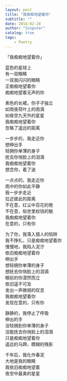 ```yaml
---
layout: post
title: "我痴痴地望着你"
subtitle: ""
date: 2014-02-28
author: "Sinputer"
catalog: true
tags: 
    - Poetry
---
```

「我痴痴地望着你」

蓝色的星球上  
有一双眼睛  
一双我闪闪的眼睛  
正痴痴地望着你  
痴痴地望着无声的你  

素色的长裙，你孑孑独立  
如雨夜荷叶上的雨滴  
如夜空九天外的星星  
我痴痴地望着你  
忽略了遥远的距离  

一步步的，我走近你  
想伸出手  
轻拥你单薄的身子  
抚去你俏脸上的泪滴  
我痴痴地望着你  
想念你，着了迷  

一点点的，我走近你  
雨中的你如此平静  
我一步步走近  
拉近彼此的距离  
不在意，红尘中百花的艳  
不在意，俗世里权钱的魅  
我痴痴地望着你  
在意的，只有你  

为了你，我落入猎人的陷阱  
我不挣扎，只是痴痴地望着你  
慢慢地，我陷入泥泞  
依旧痴痴地望着你  
伸出手  
想轻拥你单薄的身子  
想抚去你俏脸上的泪滴  
眼前的你漠然而立  
依旧遥不可及  
发出一声微弱的叹息  
我痴痴地望着你  
发现在意的，只有你  

静静的，我停止了呼吸  
伸出的手  
没轻拥到你单薄的身子  
没能抚去你俏脸上的泪滴  
只是痴痴地望着你  
遥远的马蹄，模糊的残影  

千年后，我化作春泥  
大地是我的眼睛  
我依旧痴痴地望着  
夜空中最美的星星  